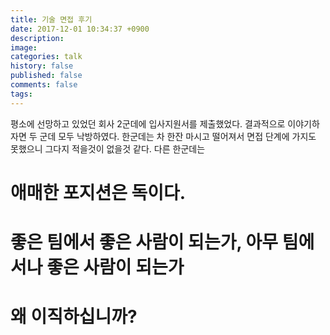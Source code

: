 ```yaml
---
title: 기술 면접 후기
date: 2017-12-01 10:34:37 +0900
description: 
image: 
categories: talk
history: false
published: false
comments: false
tags:
---
```


평소에 선망하고 있었던 회사 2군데에 입사지원서를 제출했었다. 결과적으로 이야기하자면 두 군데 모두 낙방하였다. 한군데는 차 한잔 마시고 떨어져서 면접 단계에 가지도 못했으니 그다지 적을것이 없을것 같다. 다른 한군데는 


# 애매한 포지션은 독이다.

# 좋은 팀에서 좋은 사람이 되는가, 아무 팀에서나 좋은 사람이 되는가

# 왜 이직하십니까?

